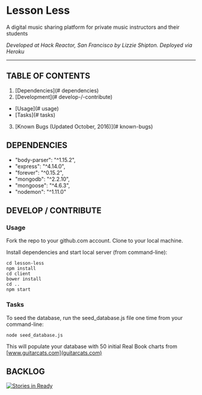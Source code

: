 # **Lesson Less**
A digital music sharing platform for private music instructors and their students



*Developed at Hack Reactor, San Francisco by Lizzie Shipton. Deployed via Heroku*

___


## TABLE OF CONTENTS

1. [Dependencies](# dependencies)
2. [Development](# develop-/-contribute)
  * [Usage](# usage)
  * [Tasks](# tasks)
3. [Known Bugs (Updated October, 2016)](# known-bugs)



## DEPENDENCIES

- "body-parser": "^1.15.2",
- "express": "^4.14.0",
- "forever": "^0.15.2",
- "mongodb": "^2.2.10",
- "mongoose": "^4.6.3",
- "nodemon": "^1.11.0"


## DEVELOP / CONTRIBUTE

### Usage

  Fork the repo to your github.com account. Clone to your local machine.

  Install dependencies and start local server (from command-line):

```
cd lesson-less
npm install
cd client
bower install
cd ..
npm start
```

### Tasks

  To seed the database, run the seed_database.js file one time from your command-line:

  ```
  node seed_database.js
  ```

  This will populate your database with 50 initial Real Book charts from [www.guitarcats.com](guitarcats.com)



## BACKLOG

[![Stories in Ready](https://badge.waffle.io/lizzieshipton/Lesson-Less.png?label=ready&title=Ready)](http://waffle.io/lizzieshipton/Lesson-Less)

